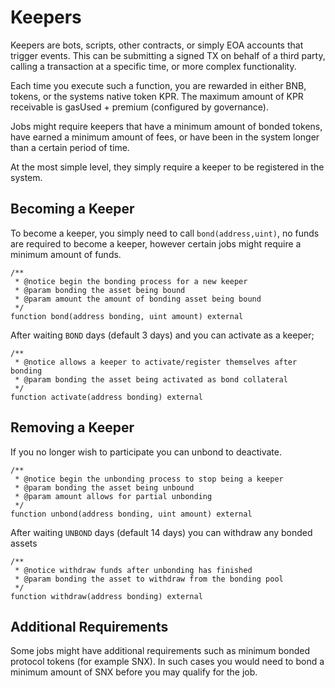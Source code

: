 # Keepers

Keepers are bots, scripts, other contracts, or simply EOA accounts that trigger events. This can be submitting a signed TX on behalf of a third party, calling a transaction at a specific time, or more complex functionality.  

Each time you execute such a function, you are rewarded in either BNB, tokens, or the systems native token KPR. The maximum amount of KPR receivable is gasUsed + premium (configured by governance).  

Jobs might require keepers that have a minimum amount of bonded tokens, have earned a minimum amount of fees, or have been in the system longer than a certain period of time.  

At the most simple level, they simply require a keeper to be registered in the system.  

## Becoming a Keeper

To become a keeper, you simply need to call ```bond(address,uint)```, no funds are required to become a keeper, however certain jobs might require a minimum amount of funds.

```
/**
 * @notice begin the bonding process for a new keeper
 * @param bonding the asset being bound
 * @param amount the amount of bonding asset being bound
 */
function bond(address bonding, uint amount) external
```

After waiting ```BOND``` days (default 3 days) and you can activate as a keeper;

```
/**
 * @notice allows a keeper to activate/register themselves after bonding
 * @param bonding the asset being activated as bond collateral
 */
function activate(address bonding) external
```

## Removing a Keeper

If you no longer wish to participate you can unbond to deactivate.

```
/**
 * @notice begin the unbonding process to stop being a keeper
 * @param bonding the asset being unbound
 * @param amount allows for partial unbonding
 */
function unbond(address bonding, uint amount) external
```

After waiting ```UNBOND``` days (default 14 days) you can withdraw any bonded assets

```
/**
 * @notice withdraw funds after unbonding has finished
 * @param bonding the asset to withdraw from the bonding pool
 */
function withdraw(address bonding) external
```

## Additional Requirements

Some jobs might have additional requirements such as minimum bonded protocol tokens (for example SNX). In such cases you would need to bond a minimum amount of SNX before you may qualify for the job.
